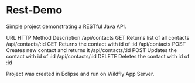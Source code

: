 # Rest-Demo

Simple project demonstrating a RESTful Java API.

URL                           HTTP Method  Description
/api/contacts                 GET          Returns list of all contacts
/api/contacts/:id             GET          Returns the contact with id of :id
/api/contacts                 POST         Creates new contact and returns it
/api/contacts/:id             POST         Updates the contact with id of :id
/api/contacts/:id             DELETE       Deletes the contact with id of :id

Project was created in Eclipse and run on Wildfly App Server.